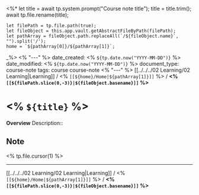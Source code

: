 <%*
	let title = await tp.system.prompt("Course note title");
	title = title.trim();
	await tp.file.rename(title);
	
	let filePath = tp.file.path(true);
	let fileObject = this.app.vault.getAbstractFileByPath(filePath);
	let pathArray = fileObject.path.replaceAll(`/${fileObject.name}`, "").split('/');
	home = `${pathArray[0]}/${pathArray[1]}`;
_%>
<% "---" %>
date_created: <% `${tp.date.now("YYYY-MM-DD")}` %>
date_modified: <% `${tp.date.now("YYYY-MM-DD")}` %>
document_type: course-note
tags: course course-note
<% "---" %>
[[../../../02 Learning/02 Learning|Learning]] / <% `[[${home}/Home|${pathArray[1]}]]` %> / **<% `[[${filePath.slice(0,-3)}|${fileObject.basename}]]` %>**
# <% `${title}` %>
**Overview**
Description:: 

## Note
<% tp.file.cursor(1) %>



---
[[../../../02 Learning/02 Learning|Learning]] / <% `[[${home}/Home|${pathArray[1]}]]` %> / **<% `[[${filePath.slice(0,-3)}|${fileObject.basename}]]` %>**